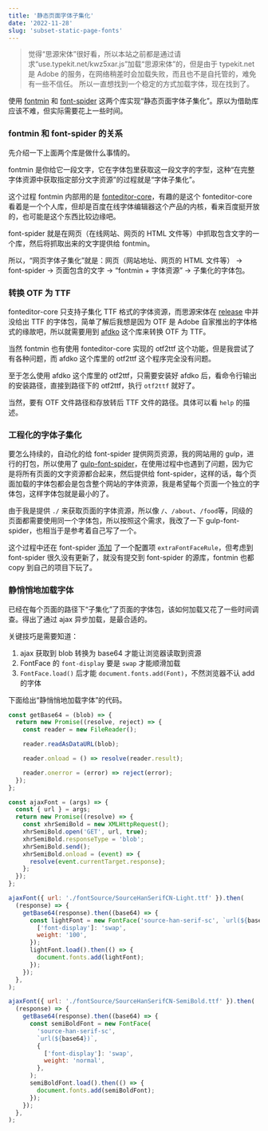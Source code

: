 ```yaml
---
title: '静态页面字体子集化'
date: '2022-11-28'
slug: 'subset-static-page-fonts'
---
```


> 觉得“思源宋体”很好看，所以本站之前都是通过请求“use.typekit.net/kwz5xar.js”加载“思源宋体”的，但是由于 typekit.net 是 Adobe 的服务，在网络稍差时会加载失败，而且也不是自托管的，难免有一些不信任。
> 所以一直想找到一个稳定的方式加载字体，现在找到了。

使用 [fontmin](https://github.com/ecomfe/fontmin) 和 [font-spider](https://github.com/aui/font-spider) 这两个库实现“静态页面字体子集化”。原以为借助库应该不难，但实际需要花上一些时间。

### fontmin 和 font-spider 的关系

先介绍一下上面两个库是做什么事情的。

fontmin 是你给它一段文字，它在字体包里获取这一段文字的字型，这种“在完整字体资源中获取指定部分文字资源”的过程就是“字体子集化”。

这个过程 fontmin 内部用的是 [fonteditor-core](https://github.com/kekee000/fonteditor-core)，有趣的是这个 fonteditor-core 看着是一个个人库，但却是百度在线字体编辑器这个产品的内核，看来百度挺开放的，也可能是这个东西比较边缘吧。

font-spider 就是在网页（在线网站、网页的 HTML 文件等）中抓取包含文字的一个库，然后将抓取出来的文字提供给 fontmin。

所以，“网页字体子集化”就是：网页（网站地址、网页的 HTML 文件等） → font-spider → 页面包含的文字 → “fontmin + 字体资源” → 子集化的字体包。

### 转换 OTF 为 TTF

fonteditor-core 只支持子集化 TTF 格式的字体资源，而思源宋体在 [release](https://github.com/adobe-fonts/source-han-serif/releases) 中并没给出 TTF 的字体包，简单了解后我想是因为 OTF 是 Adobe 自家推出的字体格式的缘故吧，所以就需要用到 [afdko](https://github.com/adobe-type-tools/afdko) 这个库来转换 OTF 为 TTF。

当然 fontmin 也有使用 fonteditor-core 实现的 otf2ttf 这个功能，但是我尝试了有各种问题，而 afdko 这个库里的 otf2ttf 这个程序完全没有问题。

至于怎么使用 afdko 这个库里的 otf2ttf，只需要安装好 afdko 后，看命令行输出的安装路径，直接到路径下的 otf2ttf，执行 `otf2ttf` 就好了。

当然，要有 OTF 文件路径和存放转后 TTF 文件的路径。具体可以看 `help` 的描述。

### 工程化的字体子集化

要怎么持续的，自动化的给 font-spider 提供网页资源，我的网站用的 gulp，进行的打包，所以使用了 [gulp-font-spider](https://github.com/aui/gulp-font-spider)，在使用过程中也遇到了问题，因为它是将所有页面的文字资源都合起来，然后提供给 font-spider，这样的话，每个页面加载的字体包都会是包含整个网站的字体资源，我是希望每个页面一个独立的字体包，这样字体包就是最小的了。

由于我是提供 `./` 来获取页面的字体资源，所以像 `/`、`/about`、`/food`等，同级的页面都需要使用同一个字体包，所以按照这个需求，我改了一下 gulp-font-spider，也相当于是参考着自己写了一个。

这个过程中还在 font-spider [添加](https://github.com/zsdycs/lipk.org/commit/9d1ac391d8952c8a10565013cab6ea92aea589b8#diff-d02f29ba76b3d50cbbbc8ad02c73dbce95b20c9c3c7368ec58cd32dcd4eb82c8) 了一个配置项 `extraFontFaceRule`，但考虑到 font-spider 很久没有更新了，就没有提交到 font-spider 的源库，fontmin 也都 copy 到自己的项目下玩了。

### 静悄悄地加载字体

已经在每个页面的路径下“子集化”了页面的字体包，该如何加载又花了一些时间调查。得出了通过 ajax 异步加载，是最合适的。

关键技巧是需要知道：

1. ajax 获取到 blob 转换为 base64 才能让浏览器读取到资源
2. FontFace 的 `font-display` 要是 `swap` 才能顺滑加载
3. `FontFace.load()` 后才能 `document.fonts.add(Font)`，不然浏览器不认 add 的字体

下面给出“静悄悄地加载字体”的代码。

```javaScript
const getBase64 = (blob) => {
  return new Promise((resolve, reject) => {
    const reader = new FileReader();

    reader.readAsDataURL(blob);

    reader.onload = () => resolve(reader.result);

    reader.onerror = (error) => reject(error);
  });
};

const ajaxFont = (args) => {
  const { url } = args;
  return new Promise((resolve) => {
    const xhrSemiBold = new XMLHttpRequest();
    xhrSemiBold.open('GET', url, true);
    xhrSemiBold.responseType = 'blob';
    xhrSemiBold.send();
    xhrSemiBold.onload = (event) => {
      resolve(event.currentTarget.response);
    };
  });
};

ajaxFont({ url: './fontSource/SourceHanSerifCN-Light.ttf' }).then(
  (response) => {
    getBase64(response).then((base64) => {
      const lightFont = new FontFace('source-han-serif-sc', `url(${base64})`, {
        ['font-display']: 'swap',
        weight: '100',
      });
      lightFont.load().then(() => {
        document.fonts.add(lightFont);
      });
    });
  },
);

ajaxFont({ url: './fontSource/SourceHanSerifCN-SemiBold.ttf' }).then(
  (response) => {
    getBase64(response).then((base64) => {
      const semiBoldFont = new FontFace(
        'source-han-serif-sc',
        `url(${base64})`,
        {
          ['font-display']: 'swap',
          weight: 'normal',
        },
      );
      semiBoldFont.load().then(() => {
        document.fonts.add(semiBoldFont);
      });
    });
  },
);
```
